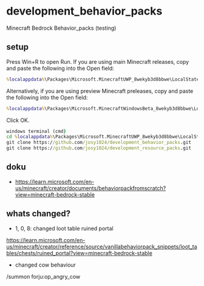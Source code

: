 # development_behavior_packs
Minecraft Bedrock  Behavior_packs (testing)

## setup
Press Win+R to open Run.
If you are using main Minecraft releases, copy and paste the following into the Open field: 
```cmd
%localappdata%\Packages\Microsoft.MinecraftUWP_8wekyb3d8bbwe\LocalState\games\com.mojang
```
Alternatively, if you are using preview Minecraft preleases, copy and paste the following into the Open field: 
```cmd
%localappdata%\Packages\Microsoft.MinecraftWindowsBeta_8wekyb3d8bbwe\LocalState\games\com.mojang
```
Click OK.
```cmd
windows terminal (cmd)
cd %localappdata%\Packages\Microsoft.MinecraftUWP_8wekyb3d8bbwe\LocalState\games\com.mojang
git clone https://github.com/josy1024/development_behavior_packs.git
git clone https://github.com/josy1024/development_resource_packs.git
```

## doku
* https://learn.microsoft.com/en-us/minecraft/creator/documents/behaviorpackfromscratch?view=minecraft-bedrock-stable
 
## whats changed?

* 1, 0, 8: changed loot table ruined portal

https://learn.microsoft.com/en-us/minecraft/creator/reference/source/vanillabehaviorpack_snippets/loot_tables/chests/ruined_portal?view=minecraft-bedrock-stable

* changed cow behaviour

/summon  forju:op_angry_cow